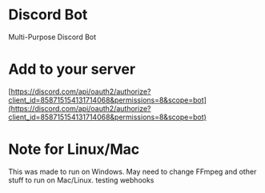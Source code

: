 # Discord Bot
Multi-Purpose Discord Bot

# Add to your server
[https://discord.com/api/oauth2/authorize?client_id=858715154131714068&permissions=8&scope=bot](https://discord.com/api/oauth2/authorize?client_id=858715154131714068&permissions=8&scope=bot)

# Note for Linux/Mac
This was made to run on Windows. May need to change FFmpeg and other stuff to run on Mac/Linux.
 testing webhooks
